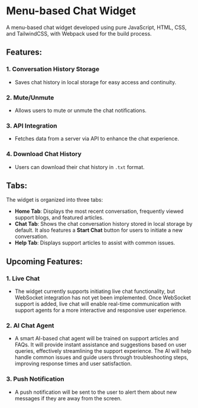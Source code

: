 # Menu-based Chat Widget

A menu-based chat widget developed using pure JavaScript, HTML, CSS, and TailwindCSS, with Webpack used for the build process.

## Features:
### 1. **Conversation History Storage**
   - Saves chat history in local storage for easy access and continuity.

### 2. **Mute/Unmute**
   - Allows users to mute or unmute the chat notifications.

### 3. **API Integration**
   - Fetches data from a server via API to enhance the chat experience.

### 4. **Download Chat History**
   - Users can download their chat history in `.txt` format.

## Tabs:
The widget is organized into three tabs:
- **Home Tab**: Displays the most recent conversation, frequently viewed support blogs, and featured articles.
- **Chat Tab**: Shows the chat conversation history stored in local storage by default. It also features a **Start Chat** button for users to initiate a new conversation.
- **Help Tab**: Displays support articles to assist with common issues.

## Upcoming Features:
### 1. **Live Chat**
   - The widget currently supports initiating live chat functionality, but WebSocket integration has not yet been implemented. Once WebSocket support is added, live chat will enable real-time communication with support agents for a more interactive and responsive user experience.
### 2. **AI Chat Agent**
   - A smart AI-based chat agent will be trained on support articles and FAQs. It will provide instant assistance and suggestions based on user queries, effectively streamlining the support experience. The AI will help handle common issues and guide users through troubleshooting steps, improving response times and user satisfaction.
### 3. **Push Notification**
   - A push notification will be sent to the user to alert them about new messages if they are away from the screen.
